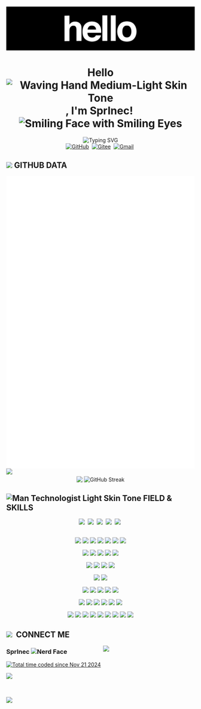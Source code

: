 ![hello](.assets/hello.gif)

<div align="center">
    <h1>Hello<img src="https://raw.githubusercontent.com/Tarikul-Islam-Anik/Animated-Fluent-Emojis/master/Emojis/Hand%20gestures/Waving%20Hand%20Medium-Light%20Skin%20Tone.png" alt="Waving Hand Medium-Light Skin Tone" width="40px" />, I'm SprInec!&nbsp;<img src="https://raw.githubusercontent.com/Tarikul-Islam-Anik/Animated-Fluent-Emojis/master/Emojis/Smilies/Smiling%20Face%20with%20Smiling%20Eyes.png" alt="Smiling Face with Smiling Eyes" width="40px" /></h1>

<picture>
  <source
    media="(prefers-color-scheme: dark)"
    srcset="https://readme-typing-svg.demolab.com?font=Lexend&weight=500&size=17&letterSpacing=标准&duration=5000&pause=2000&color=ffffff&center=true&multiline=true&width=770&height=40&lines=An+explorer+and+sharer+who+is+passionate+about+creativitys+and+technology."
  />
  <source
    media="(prefers-color-scheme: light)"
    srcset="https://readme-typing-svg.demolab.com?font=Lexend&weight=500&size=17&letterSpacing=标准&duration=5000&pause=2000&color=002239&center=true&multiline=true&width=770&height=40&lines=An+explorer+and+sharer+who+is+passionate+about+creativitys+and+technology."
  />
  <img
    alt="Typing SVG"
    src="https://readme-typing-svg.demolab.com?font=Lexend&weight=500&size=17&letterSpacing=标准&duration=5000&pause=2000&color=002239&center=true&multiline=true&width=770&height=40&lines=An+explorer+and+sharer+who+is+passionate+about+creativitys+and+technology."
  />
</picture>

</div>

<div align="center">
    <a target="_blank"href="https://github.com/SprInec"><img src="https://img.shields.io/badge/github-%23121011.svg?style=for-the-badge&logo=github&logoColor=white" alt="GitHub"/></a>&nbsp;
    <a target="_blank"href="https://gitee.com/julycub"><img src="https://img.shields.io/badge/Gitee-C71D23?style=for-the-badge&logo=gitee&logoColor=white" alt="Gitee"/></a>&nbsp;
    <a target="_blank"href="mailto:julycubspring@gmail.com"><img src="https://img.shields.io/badge/Gmail-D14836?style=for-the-badge&logo=gmail&logoColor=white" alt="Gmail"/></a>&nbsp;
</div>

## <img src="https://user-images.githubusercontent.com/74038190/212257468-1e9a91f1-b626-4baa-b15d-5c385dfa7ed2.gif" width="35px">&nbsp;GITHUB DATA

<!-- Metrics -->
<img align="center" src="/github-metrics.svg" alt="Metrics" />

<!-- Activity Graph -->
<img src="https://github-readme-activity-graph.vercel.app/graph?username=SprInec&theme=vue&hide_border=true&bg_color=FF5B5B00&hide_title=true&days=30&point=29701f&height=370&area=true&color=777777&grid=false" />

<div align="center">
<img hight=200 align="center" src="https://github-readme-stats.vercel.app/api?username=SprInec&theme=shadow_green&show_icons=true&hide_border=true&card_width=300px&hide_title=true&line_height=27&text_color=777777" />
<img hight=200 align="center" src="https://streak-stats.demolab.com?user=SprInec&theme=shadow-green&hide_border=true&card_width=360&background=FF5B5B00&fire=b1ed3b&ring=2d9668&card_hight=195" alt="GitHub Streak" />
</div>

## <img src="https://raw.githubusercontent.com/Tarikul-Islam-Anik/Animated-Fluent-Emojis/master/Emojis/People%20with%20professions/Man%20Technologist%20Light%20Skin%20Tone.png" alt="Man Technologist Light Skin Tone" width="50px" />&nbsp;FIELD & SKILLS

<div align="center">
    <img src="https://img.shields.io/badge/Embedded-%2303234B?style=for-the-badge&logo=stmicroelectronics" />&nbsp;
    <img src="https://img.shields.io/badge/Deep_Learning-black?style=for-the-badge&logo=openai&logoColor=white" />&nbsp;
    <img src="https://img.shields.io/badge/Machine_Vision-%235C3EE8?style=for-the-badge&logo=opencv" />&nbsp;
    <img src="https://img.shields.io/badge/AIoT-%23DE302D?style=for-the-badge&logo=espressif&logoColor=white" />&nbsp;
    <img src="https://img.shields.io/badge/Plane_Interaction-red?style=for-the-badge&logo=adobe" />&nbsp;
</div>

<br>

<div align="center">
    <p>
        <img src="https://skillicons.dev/icons?i=c" width="55px" />
        <img src="https://skillicons.dev/icons?i=cpp" width="35px" />
        <img src="https://skillicons.dev/icons?i=python" width="45px" />
        <img src="https://skillicons.dev/icons?i=html" width="45px" />
        <img src="https://skillicons.dev/icons?i=css" width="45px" />
        <img src="https://skillicons.dev/icons?i=javascript" width="40px" />
        <img src="https://skillicons.dev/icons?i=md" width="50px" />
    </p>
    <p>
        <img src="https://skillicons.dev/icons?i=linux" width="55px" />
        <img src="https://skillicons.dev/icons?i=windows" width="40px" />
        <img src="https://skillicons.dev/icons?i=raspberrypi" width="45px" />
        <img src="https://skillicons.dev/icons?i=arduino" width="50px" />
	<img src="https://skillicons.dev/icons?i=git" width="50px" />
    </p>
    <p>
        <img src="https://skillicons.dev/icons?i=flask" width="45px" />
        <img src="https://skillicons.dev/icons?i=nginx" width="40px" />
	<img src="https://skillicons.dev/icons?i=opencv" width="45px" />
        <img src="https://skillicons.dev/icons?i=mysql" width="50px" />
    </p>
    <p>
        <img src="https://skillicons.dev/icons?i=pytorch" width="40px" />
        <img src="https://skillicons.dev/icons?i=tensorflow" width="35px" />
    </p>
    <p>
	<img src="https://skillicons.dev/icons?i=github" width="45px" />
        <img src="https://skillicons.dev/icons?i=docker" width="40px" />
        <img src="https://skillicons.dev/icons?i=anaconda" width="45px" />
        <img src="https://skillicons.dev/icons?i=bash" width="45px" />
        <img src="https://skillicons.dev/icons?i=cmake" width="35px" />
    </p>
    <p>
        <img src="https://skillicons.dev/icons?i=ps" width="55px" />
        <img src="https://skillicons.dev/icons?i=ai" width="50px" />
        <img src="https://skillicons.dev/icons?i=pr" width="45px" />
        <img src="https://skillicons.dev/icons?i=blender" width="45px" />
        <img src="https://skillicons.dev/icons?i=obsidian" width="45px" />
        <img src="https://skillicons.dev/icons?i=notion" width="45px" />
    </p>
    <p>
        <img src="https://skillicons.dev/icons?i=vscode" width="55px" />
        <img src="https://skillicons.dev/icons?i=visualstudio" width="40px" />
        <img src="https://skillicons.dev/icons?i=vim" width="45px" />
        <img src="https://skillicons.dev/icons?i=neovim" width="40px" />
	<img src="https://skillicons.dev/icons?i=qt" width="50px" />
        <img src="https://skillicons.dev/icons?i=pycharm" width="45px" />
        <img src="https://skillicons.dev/icons?i=clion" width="40px" />
        <img src="https://skillicons.dev/icons?i=matlab" width="45px" />
        <img src="https://skillicons.dev/icons?i=sublime" width="45px" />
    </p>
</div>

## <img src="https://raw.githubusercontent.com/alexnaiman/alexnaiman/master/resources/bongocat.gif" width="50px" />&nbsp; CONNECT ME

<img align="right" src="https://user-images.githubusercontent.com/74038190/212749447-bfb7e725-6987-49d9-ae85-2015e3e7cc41.gif" width="245" />

<div align="left">
	<h3>SprInec&nbsp;<img src="https://raw.githubusercontent.com/Tarikul-Islam-Anik/Animated-Fluent-Emojis/master/Emojis/Smilies/Nerd%20Face.png" alt="Nerd Face" width="25px" /></h3>
</div>
<p align="left">
	<a href="https://wakatime.com/@5f4f5c35-d787-44a7-8d8f-165e409beb82">
		<img src="https://wakatime.com/badge/user/5f4f5c35-d787-44a7-8d8f-165e409beb82.svg?style=for-the-badge" alt="Total time coded since Nov 21 2024" />
	</a>
</p>
<p align="left"><img src="https://img.shields.io/badge/email-SprInec%40163.com-BB3327?logo=maildotru&link=mailto%3Ajulycubspring%40gmail.com&style=for-the-badge" /></p>

<br>
<p align="left">
	<img src="https://visitcount.itsvg.in/api?id=SprInec&label=Profile%20Views&pretty=true" />
</p>
